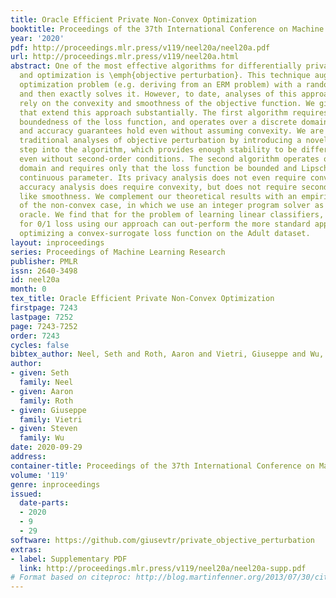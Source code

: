 ```yaml
---
title: Oracle Efficient Private Non-Convex Optimization
booktitle: Proceedings of the 37th International Conference on Machine Learning
year: '2020'
pdf: http://proceedings.mlr.press/v119/neel20a/neel20a.pdf
url: http://proceedings.mlr.press/v119/neel20a.html
abstract: One of the most effective algorithms for differentially private learning
  and optimization is \emph{objective perturbation}. This technique augments a given
  optimization problem (e.g. deriving from an ERM problem) with a random linear term,
  and then exactly solves it. However, to date, analyses of this approach crucially
  rely on the convexity and smoothness of the objective function. We give two algorithms
  that extend this approach substantially. The first algorithm requires nothing except
  boundedness of the loss function, and operates over a discrete domain. Its privacy
  and accuracy guarantees hold even without assuming convexity. We are able to extend
  traditional analyses of objective perturbation by introducing a novel “normalization“
  step into the algorithm, which provides enough stability to be differentially private
  even without second-order conditions. The second algorithm operates over a continuous
  domain and requires only that the loss function be bounded and Lipschitz in its
  continuous parameter. Its privacy analysis does not even require convexity. Its
  accuracy analysis does require convexity, but does not require second order conditions
  like smoothness. We complement our theoretical results with an empirical evaluation
  of the non-convex case, in which we use an integer program solver as our optimization
  oracle. We find that for the problem of learning linear classifiers, directly optimizing
  for 0/1 loss using our approach can out-perform the more standard approach of privately
  optimizing a convex-surrogate loss function on the Adult dataset.
layout: inproceedings
series: Proceedings of Machine Learning Research
publisher: PMLR
issn: 2640-3498
id: neel20a
month: 0
tex_title: Oracle Efficient Private Non-Convex Optimization
firstpage: 7243
lastpage: 7252
page: 7243-7252
order: 7243
cycles: false
bibtex_author: Neel, Seth and Roth, Aaron and Vietri, Giuseppe and Wu, Steven
author:
- given: Seth
  family: Neel
- given: Aaron
  family: Roth
- given: Giuseppe
  family: Vietri
- given: Steven
  family: Wu
date: 2020-09-29
address: 
container-title: Proceedings of the 37th International Conference on Machine Learning
volume: '119'
genre: inproceedings
issued:
  date-parts:
  - 2020
  - 9
  - 29
software: https://github.com/giusevtr/private_objective_perturbation
extras:
- label: Supplementary PDF
  link: http://proceedings.mlr.press/v119/neel20a/neel20a-supp.pdf
# Format based on citeproc: http://blog.martinfenner.org/2013/07/30/citeproc-yaml-for-bibliographies/
---
```


